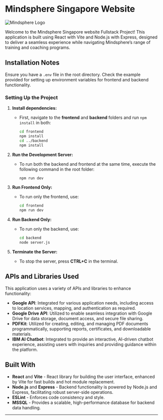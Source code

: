 # Mindsphere Singapore Website

![Mindsphere Logo](https://mindsphere.sg/_next/static/media/logo-colour.2df06475.png)


Welcome to the Mindsphere Singapore website Fullstack Project! This application is built using React with Vite and Node.js with Express, designed to deliver a seamless experience while navigating Mindsphere’s range of training and coaching programs.

## Installation Notes

Ensure you have a `.env` file in the root directory. Check the example provided for setting up environment variables for frontend and backend functionality.

### Setting Up the Project

1. **Install dependencies:**
   - First, navigate to the **frontend** and **backend** folders and run `npm install` in both:
     ```bash
     cd frontend
     npm install
     cd ../backend
     npm install
     ```

2. **Run the Development Server:**
   - To run both the backend and frontend at the same time, execute the following command in the root folder:
     ```bash
     npm run dev
     ```

3. **Run Frontend Only:**
   - To run only the frontend, use:
     ```bash
     cd frontend
     npm run dev
     ```

4. **Run Backend Only:**
   - To run only the backend, use:
     ```bash
     cd backend
     node server.js
     ```

5. **Terminate the Server:**
   - To stop the server, press **CTRL+C** in the terminal.

## APIs and Libraries Used

This application uses a variety of APIs and libraries to enhance functionality:

- **Google API**: Integrated for various application needs, including access to location services, mapping, and authentication as required.
- **Google Drive API**: Utilized to enable seamless integration with Google Drive for data storage, document access, and secure file sharing.
- **PDFKit**: Utilized for creating, editing, and managing PDF documents programmatically, supporting reports, certificates, and downloadable materials.
- **IBM AI Chatbot**: Integrated to provide an interactive, AI-driven chatbot experience, assisting users with inquiries and providing guidance within the platform.

## Built With

- **React** and **Vite** - React library for building the user interface, enhanced by Vite for fast builds and hot module replacement.
- **Node.js** and **Express** - Backend functionality is powered by Node.js and Express, facilitating robust server-side operations.
- **ESLint** - Enforces code consistency and style.
- **MSSQL** - Provides a scalable, high-performance database for backend data handling.

---
